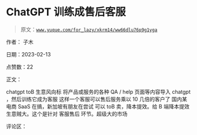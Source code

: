 # ChatGPT 训练成售后客服

> 原文：[`www.yuque.com/for_lazy/xkrm14/ww66dlu76p9g1yga`](https://www.yuque.com/for_lazy/xkrm14/ww66dlu76p9g1yga)

作者： 子木

日期：2023-02-13

点赞数：22

正文：

chatgpt toB 生意风向标 将产品或服务的各种 QA / help 页面等内容导入 chatgpt ，然后训练它成为客服 这样一个客服可以售后服务乘以 10 几倍的客户了 国内某电商 SaaS 在搞，新加坡有朋友在尝试 可以 toB 卖，降本提效。给 B 端降本提效 生意贼大。这个是针对 客服售后 环节。超级大的市场

评论区：



